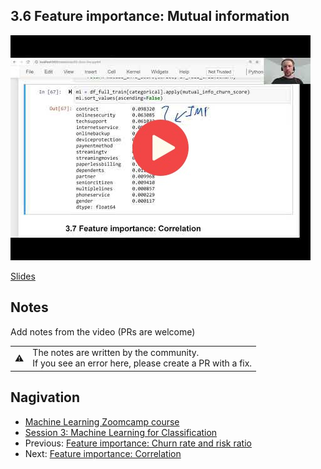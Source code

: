 
## 3.6 Feature importance: Mutual information

<a href="https://www.youtube.com/watch?v=_u2YaGT6RN0"><img src="images/thumbnail-3-06.jpg"></a>

[Slides](https://www.slideshare.net/AlexeyGrigorev/ml-zoomcamp-3-machine-learning-for-classification)


## Notes

Add notes from the video (PRs are welcome)


<table>
   <tr>
      <td>⚠️</td>
      <td>
         The notes are written by the community. <br>
         If you see an error here, please create a PR with a fix.
      </td>
   </tr>
</table>


## Nagivation

* [Machine Learning Zoomcamp course](../)
* [Session 3: Machine Learning for Classification](./)
* Previous: [Feature importance: Churn rate and risk ratio](05-risk.md)
* Next: [Feature importance: Correlation](07-correlation.md)